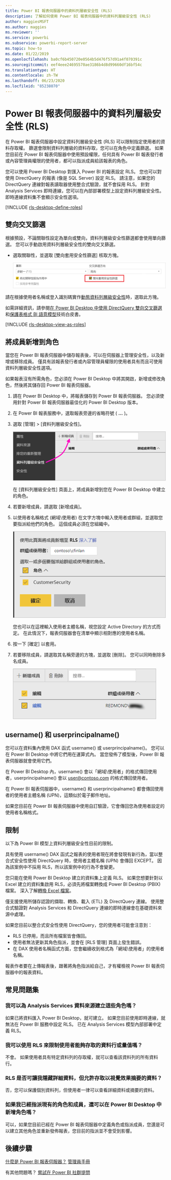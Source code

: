 ```yaml
---
title: Power BI 報表伺服器中的資料列層級安全性 (RLS)
description: 了解如何使用 Power BI 報表伺服器中的資料列層級安全性 (RLS)
author: maggiesMSFT
ms.author: maggies
ms.reviewer: ''
ms.service: powerbi
ms.subservice: powerbi-report-server
ms.topic: how-to
ms.date: 01/22/2019
ms.openlocfilehash: ba0cf6b450720e0564b5d476f57d91a4f070391c
ms.sourcegitcommit: eef4eee24695570ae3186b4d8d99660df16bf54c
ms.translationtype: HT
ms.contentlocale: zh-TW
ms.lasthandoff: 06/23/2020
ms.locfileid: "85238070"
---
```

# <a name="row-level-security-rls-in-power-bi-report-server"></a>Power BI 報表伺服器中的資料列層級安全性 (RLS)

在 Power BI 報表伺服器中設定資料列層級安全性 (RLS) 可以限制指定使用者的資料存取權。 篩選會限制資料列層級的資料存取，您可以在角色中定義篩選。  如果您目前在 Power BI 報表伺服器中使用預設權限，任何具有 Power BI 報表發行者或內容管理員權限的使用者，都可以指派成員給該報表的角色。    

您可以使用 Power BI Desktop 對匯入 Power BI 的報表設定 RLS。 您也可以對使用 DirectQuery 的報表 (像是 SQL Server) 設定 RLS。  請注意，如果您的 DirectQuery 連線對報表讀取器使用整合式驗證，就不會採用 RLS。 針對 Analysis Services 即時連線，您可以在內部部署模型上設定資料列層級安全性。 即時連線資料集不會顯示安全性選項。 

[!INCLUDE [rls-desktop-define-roles](../includes/rls-desktop-define-roles.md)]

## <a name="bidirectional-cross-filtering"></a>雙向交叉篩選

根據預設，不論關聯性設定為單向或雙向，資料列層級安全性篩選都會使用單向篩選。 您可以手動啟用資料列層級安全性的雙向交叉篩選。

- 選取關聯性，並選取 [雙向套用安全性篩選] 核取方塊。 

    ![套用安全性篩選](media/row-level-security-report-server/rls-apply-security-filter.png)

請在根據使用者名稱或登入識別碼實作[動態資料列層級安全性](https://docs.microsoft.com/analysis-services/tutorial-tabular-1200/supplemental-lesson-implement-dynamic-security-by-using-row-filters)時，選取此方塊。 

如需詳細資訊，請參閱[在 Power BI Desktop 中使用 DirectQuery 雙向交叉篩選](../transform-model/desktop-bidirectional-filtering.md)和[保護表格式 BI 語意模型](https://download.microsoft.com/download/D/2/0/D20E1C5F-72EA-4505-9F26-FEF9550EFD44/Securing%20the%20Tabular%20BI%20Semantic%20Model.docx)技術白皮書。

[!INCLUDE [rls-desktop-view-as-roles](../includes/rls-desktop-view-as-roles.md)]


## <a name="add-members-to-roles"></a>將成員新增到角色 

當您在 Power BI 報表伺服器中儲存報表後，可以在伺服器上管理安全性，以及新增或移除成員。 僅具有該報表發行者或內容管理員權限的使用者具有而且可使用資料列層級安全性選項。

 如果報表沒有所需角色，您必須在 Power BI Desktop 中將其開啟，新增或修改角色，然後將其儲存回 Power BI 報表伺服器。 

1. 請在 Power BI Desktop 中，將報表儲存到 Power BI 報表伺服器。 您必須使用針對 Power BI 報表伺服器最佳化的 Power BI Desktop 版本。
2. 在 Power BI 報表服務中，選取報表旁邊的省略符號 ( **…** )。 

3. 選取 [管理] > [資料列層級安全性]。 

     ![管理資料列層級安全性](media/row-level-security-report-server/power-bi-report-server-rls-dialog.png)

    在 [資料列層級安全性] 頁面上，將成員新增到您在 Power BI Desktop 中建立的角色。

5. 若要新增成員，請選取 [新增成員]。

1. 以使用者名稱格式 (網域\使用者) 在文字方塊中輸入使用者或群組，並選取您要指派給他們的角色。 這個成員必須在您組織中。   

    ![將成員新增到角色](media/row-level-security-report-server/power-bi-report-server-add-members.png)

    您也可以在這裡輸入使用者主體名稱，視您設定 Active Directory 的方式而定。 在此情況下，報表伺服器會在清單中顯示相對應的使用者名稱。

1. 按一下 [確定] 以套用。   

8. 若要移除成員，請選取其名稱旁邊的方塊，並選取 [刪除]。  您可以同時刪除多名成員。 

    ![刪除成員](media/row-level-security-report-server/power-bi-report-server-delete-members.png)


## <a name="username-and-userprincipalname"></a>username() 和 userprincipalname()

您可以在資料集內使用 DAX 函式 username() 或 userprincipalname()。 您可以在 Power BI Desktop 中將它們用在運算式內。 當您發佈了模型後，Power BI 報表伺服器就會使用它們。

在 Power BI Desktop 內，username() 會以「網域\使用者」的格式傳回使用者，userprincipalname() 會以 user@contoso.com 的格式傳回使用者。

在 Power BI 報表伺服器中，username() 和 userprincipalname() 都會傳回使用者的使用者主體名稱 (UPN)，這類似於電子郵件地址。

如果您目前在 Power BI 報表伺服器中使用自訂驗證，它會傳回您為使用者設定的使用者名稱格式。  

## <a name="limitations"></a>限制 

以下為 Power BI 模型上資料列層級安全性目前的限制。 

具有使用 username() DAX 函式之報表的使用者現在將會發現有新行為，當以整合式安全性使用 DirectQuery 時，使用者主體名稱 (UPN) 會傳回 EXCEPT。  因為該案例中不採用 RLS，所以該案例中的行為不會變更。

您只能在使用 Power BI Desktop 建立的資料集上定義 RLS。 如果您想要針對以 Excel 建立的資料集啟用 RLS，必須先將檔案轉換成 Power BI Desktop (PBIX) 檔案。 深入了解[轉換 Excel 檔案](../connect-data/desktop-import-excel-workbooks.md)。

僅支援使用所儲存認證的擷取、轉換、載入 (ETL) 及 DirectQuery 連線。 使用整合式驗證對 Analysis Services 和 DirectQuery 連線的即時連線會在基礎資料來源中處理。 

如果您目前以整合式安全性使用 DirectQuery，您的使用者可能會注意到：
- RLS 已停用，而且所有檔案皆會傳回。
- 使用者無法更新其角色指派，並會在 [RLS 管理] 頁面上發生錯誤。
- 在 DAX 使用者名稱函式方面，您會繼續收到格式為「網域\使用者」的使用者名稱。 

報表作者要在上傳報表後，跟著將角色指派給自己，才有權檢視 Power BI 報表伺服器中的報表資料。 

 

## <a name="faq"></a>常見問題集 

### <a name="can-i-create-these-roles-for-analysis-services-data-sources"></a>我可以為 Analysis Services 資料來源建立這些角色嗎？ 

如果已將資料匯入 Power BI Desktop，就可建立。 如果您目前使用即時連線，就無法在 Power BI 服務中設定 RLS。 已在 Analysis Services 模型內部部署中定義 RLS。 

### <a name="can-i-use-rls-to-limit-the-columns-or-measures-accessible-by-my-users"></a>我可以使用 RLS 來限制使用者能夠存取的資料行或量值嗎？ 

不會。 如果使用者具有特定資料列的存取權，就可以查看該資料列的所有資料行。 

### <a name="does-rls-let-me-hide-detailed-data-but-give-access-to-data-summarized-in-visuals"></a>RLS 是否可讓我隱藏詳細資料，但允許存取以視覺效果摘要的資料？ 

否，您可以保護個別資料列，但使用者一律可以查看詳細資料或摘要的資料。 

### <a name="can-i-add-new-roles-in-power-bi-desktop-if-i-already-have-existing-roles-and-members-assigned"></a>如果我已經指派現有的角色和成員，還可以在 Power BI Desktop 中新增角色嗎？ 

可以，如果您目前已經在 Power BI 報表伺服器中定義角色或指派成員，您還是可以建立其他角色並重新發佈報表，您目前的指派並不會受到影響。 
 

## <a name="next-steps"></a>後續步驟

[什麼是 Power BI 報表伺服器？](get-started.md) 
[管理員手冊](admin-handbook-overview.md)  

有其他問題嗎？ [嘗試在 Power BI 社群提問](https://community.powerbi.com/)

